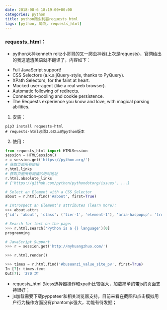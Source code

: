 ```yaml
---
date: 2018-08-6 18:19:00+00:00
categories: python
title: python爬虫利器requests_html
tags: [python, 爬虫, requests_html]
---
```

### requests_html：
* python大神kenneth reitz小哥哥的又一爬虫神器(上次是requests)，官网给出的我这渣渣英语就不翻译了，内容如下：
- Full JavaScript support!
- CSS Selectors (a.k.a jQuery-style, thanks to PyQuery).
- XPath Selectors, for the faint at heart.
- Mocked user-agent (like a real web browser).
- Automatic following of redirects.
- Connection–pooling and cookie persistence.
- The Requests experience you know and love, with magical parsing abilities.

1. 安装：
``` shell
pip3 install requests-html
# requests-html必须3.6以上的python版本
```

2. 使用：
``` python
from requests_html import HTMLSession
session = HTMLSession()
r = session.get('https://python.org/')
# 获取页面所有链接
r.html.links
# 获取页面所有链接的绝对地址
r.html.absolute_links
# {'https://github.com/python/pythondotorg/issues', ...}

# Select an Element with a CSS Selector 
about = r.html.find('#about', first=True)

# Introspect an Element’s attributes (learn more):
>>> about.attrs
{'id': 'about', 'class': ('tier-1', 'element-1'), 'aria-haspopup': 'true'}

# Search for text on the page:
>>> r.html.search('Python is a {} language')[0]
programming

# JavaScript Support
>>> r = session.get('http://myhuangzhuo.com/')

>>> r.html.render()

>>> times = r.html.find('#busuanzi_value_site_pv', first=True)
In [7]: times.text
Out[7]: '270 次'

```
* requests_html 对css选择器操作和xpath比较强大，加载简单的带js的页面支持很好；
* js加载需要下载pyppeteer和相关浏览器支持，目前来看在截图和点击模拟用户行为操作方面没有phantomjs强大，功能有待发掘；


